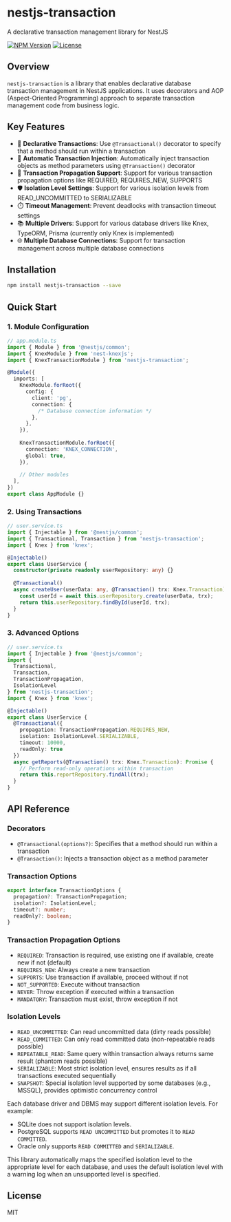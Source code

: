 # nestjs-transaction

A declarative transaction management library for NestJS

[![NPM Version](https://img.shields.io/npm/v/nestjs-transaction.svg)](https://www.npmjs.com/package/nestjs-transaction)
[![License](https://img.shields.io/npm/l/nestjs-transaction.svg)](LICENSE)

## Overview

`nestjs-transaction` is a library that enables declarative database transaction management in NestJS applications. It uses decorators and AOP (Aspect-Oriented Programming) approach to separate transaction management code from business logic.

## Key Features

- 🎯 **Declarative Transactions**: Use `@Transactional()` decorator to specify that a method should run within a transaction
- 💉 **Automatic Transaction Injection**: Automatically inject transaction objects as method parameters using `@Transaction()` decorator
- 🔄 **Transaction Propagation Support**: Support for various transaction propagation options like REQUIRED, REQUIRES_NEW, SUPPORTS
- 🛡️ **Isolation Level Settings**: Support for various isolation levels from READ_UNCOMMITTED to SERIALIZABLE
- ⏱️ **Timeout Management**: Prevent deadlocks with transaction timeout settings
- 📚 **Multiple Drivers**: Support for various database drivers like Knex, TypeORM, Prisma (currently only Knex is implemented)
- 🌐 **Multiple Database Connections**: Support for transaction management across multiple database connections

## Installation

```bash
npm install nestjs-transaction --save
```

## Quick Start

### 1. Module Configuration

```typescript
// app.module.ts
import { Module } from '@nestjs/common';
import { KnexModule } from 'nest-knexjs';
import { KnexTransactionModule } from 'nestjs-transaction';

@Module({
  imports: [
    KnexModule.forRoot({
      config: {
        client: 'pg',
        connection: {
          /* Database connection information */
        },
      },
    }),
    
    KnexTransactionModule.forRoot({
      connection: 'KNEX_CONNECTION',
      global: true,
    }),
    
    // Other modules
  ],
})
export class AppModule {}
```

### 2. Using Transactions

```typescript
// user.service.ts
import { Injectable } from '@nestjs/common';
import { Transactional, Transaction } from 'nestjs-transaction';
import { Knex } from 'knex';

@Injectable()
export class UserService {
  constructor(private readonly userRepository: any) {}
  
  @Transactional()
  async createUser(userData: any, @Transaction() trx: Knex.Transaction): Promise {
    const userId = await this.userRepository.create(userData, trx);
    return this.userRepository.findById(userId, trx);
  }
}
```

### 3. Advanced Options

```typescript
// user.service.ts
import { Injectable } from '@nestjs/common';
import { 
  Transactional, 
  Transaction,
  TransactionPropagation,
  IsolationLevel
} from 'nestjs-transaction';
import { Knex } from 'knex';

@Injectable()
export class UserService {
  @Transactional({
    propagation: TransactionPropagation.REQUIRES_NEW,
    isolation: IsolationLevel.SERIALIZABLE,
    timeout: 10000,
    readOnly: true
  })
  async getReports(@Transaction() trx: Knex.Transaction): Promise {
    // Perform read-only operations within transaction
    return this.reportRepository.findAll(trx);
  }
}
```

## API Reference

### Decorators

- `@Transactional(options?)`: Specifies that a method should run within a transaction
- `@Transaction()`: Injects a transaction object as a method parameter

### Transaction Options

```typescript
export interface TransactionOptions {
  propagation?: TransactionPropagation;
  isolation?: IsolationLevel;
  timeout?: number;
  readOnly?: boolean;
}
```

### Transaction Propagation Options

- `REQUIRED`: Transaction is required, use existing one if available, create new if not (default)
- `REQUIRES_NEW`: Always create a new transaction
- `SUPPORTS`: Use transaction if available, proceed without if not
- `NOT_SUPPORTED`: Execute without transaction
- `NEVER`: Throw exception if executed within a transaction
- `MANDATORY`: Transaction must exist, throw exception if not

### Isolation Levels

- `READ_UNCOMMITTED`: Can read uncommitted data (dirty reads possible)
- `READ_COMMITTED`: Can only read committed data (non-repeatable reads possible)
- `REPEATABLE_READ`: Same query within transaction always returns same result (phantom reads possible)
- `SERIALIZABLE`: Most strict isolation level, ensures results as if all transactions executed sequentially
- `SNAPSHOT`: Special isolation level supported by some databases (e.g., MSSQL), provides optimistic concurrency control

Each database driver and DBMS may support different isolation levels. For example:
- SQLite does not support isolation levels.
- PostgreSQL supports `READ UNCOMMITTED` but promotes it to `READ COMMITTED`.
- Oracle only supports `READ COMMITTED` and `SERIALIZABLE`.

This library automatically maps the specified isolation level to the appropriate level for each database, and uses the default isolation level with a warning log when an unsupported level is specified.

## License

MIT